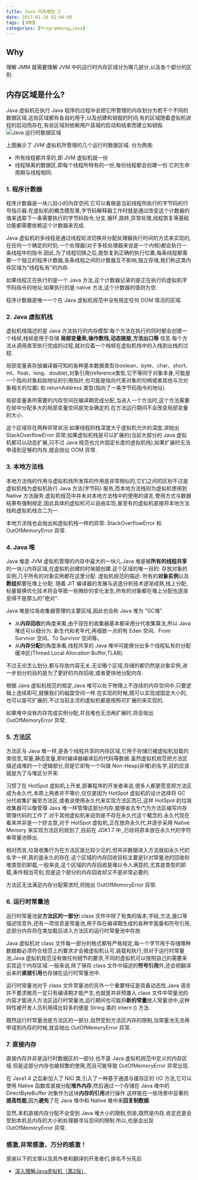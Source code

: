 ```yaml
---
title: Java 内存模型_2
date: 2017-01-28 02:04:06
tags: [JMM]
categories: [Programming,Java]
---
```

## Why 

理解 JMM 就需要理解 JVM 中的运行时内存区域分为哪几部分,以及各个部分的区别.

## 内存区域是什么?
Java 虚拟机在执行 Java 程序的过程中会把它所管理的内存划分为若干个不同的数据区域.这些区域都有各自的用于,以及创建和销毁的时间,有的区域随着虚拟机进程的启动而存在,有些区域则依赖用户县城的启动和结束而建立和销毁.
![Java 运行时数据区域](https://github.com/tinggengyan/tinggengyan.github.io/blob/source/imgur/JMM_RunningTimeMemory.png?raw=true)

上图展示了 JVM 虚拟机所管理的几个运行时数据区域.
分为两类:
- 所有线程都共享的,即 JVM 虚拟机就一份
- 线程隔离的数据区,即每个线程所特有的一份,每份线程都会创建一份.它的生命周期与线程相同.

<!-- more -->

### 1. 程序计数器

程序计数器是一块儿较小的内存空间,它可以看做是当前线程所执行的字节码的行号指示器.在虚拟机的概念模型里,字节码解释器工作时就是通过改变这个计数器的值来选取下一条需要执行的字节码指令,分支,循环,跳转,异常处理,线程恢复等基础功能都需要依赖这个计数器来完成.

Java 虚拟机的多线程是通过线程轮流切换并分配处理器执行时间的方式来实现的,在任何一个确定的时刻,一个处理器(对于多核处理器来说是一个内核)都会执行一条线程中的指令.因此,为了线程切换之后,能恢复到正确的执行位置,每条线程都需要一个独立的程序计数器,各条线程之间的计数器互不影响,独立存储,我们称这类内存区域为"线程私有"的内存.

如果线程正在执行的是一个 Java 方法,这个计数器记录的是正在执行的虚拟机字节码指令的地址;如果执行的是 native 方法,这个计数器的值则为空.

程序计数器是唯一一个在 Java 虚拟机规范中没有规定任何 OOM 情况的区域.


### 2. Java 虚拟机栈

虚拟机栈描述的是 Java 方法执行的内存模型:每个方法在执行的同时都会创建一个栈帧,栈帧是用于存储 **局部变量表,操作数栈,动态链接,方法出口等** 信息.每个方法从调用直至执行完成的过程,就对应着一个栈帧在虚拟机栈中的入栈到出栈的过程.


局部变量表存放编译器可知的各种基本数据类型(boolean、byte、char、short、int、float、long、double),对象引用(reference类型,它不等同于对象本身,可能是一个指向对象起始地址的引用指针,也可能是指向代表对象的句柄或者其他与次对象相关的位置) 和 returnAddress 类型(指向了一条字节码指令的地址).

局部变量表所需要的内存空间在编译期完成分配,当进入一个方法时,这个方法需要在帧中分配多大的局部变量空间是完全确定的,在方法运行期间不会改变局部变量的大小.

这个区域存在两种异常状况:如果线程的栈深度大于虚拟机允许的深度,讲抛出 StackOverflowError 异常;如果虚拟机栈是可以扩展的(当前大部分的 Java 虚拟机都可以动态扩展,只不过 Java 规范也允许固定长度的虚拟机栈),如果扩展时无法申请到足够的内存,就会抛出 OOM 异常.

### 3. 本地方法栈

本地方法栈的作用与虚拟机栈所发挥的作用是非常相似的,它们之间的区别不过是虚拟机栈为虚拟机执行 Java 方法(字节码) 服务,而本地方法栈则为虚拟机使用到 Native 方法服务.虚拟机规范中并未对本地方法栈中的使用的语言,使用方式与数据结果有强制规定,因此具体的虚拟机可以自由实现,甚至有的虚拟机直接将本地方法栈和虚拟机栈合二为一.

本地方法栈也会抛出和虚拟机栈一样的异常: StackOverflowError 和 OutOfMemoryError 异常.

### 4. Java 堆

Java 堆是 JVM 虚拟机管理的内存中最大的一块儿.Java 堆是被**所有的线程共享**的一块儿内存区域,在虚拟机创建的时候就创建.这个区域的唯一目的: 存放对象的实例,几乎所有的对象实例都在这里分配.
虚拟机规范的描述: 所有的**对象实例**以及**数组**都要在堆上分配.
随着 JIT 编译器的发展与逃逸分析技术逐渐成熟,栈上分配,标量替换优化技术将会导致一些微妙的变化发生,所有的对象都在堆上分配也逐渐变得不是那么的"绝对".

Java 堆是垃圾收集器管理的主要区域,因此也会称 Java 堆为 "GC堆".
- 从**内存回收**的角度来看,由于现在的收集器基本都采用分代收集算法,所以 Java 堆还可以细分为: 新生代和老年代;再细致一点的有 Eden 空间、From Survivor 空间、To Survivor 空间等。
- 从**内存分配**的角度来看,线程共享的 Java 堆中可能换分出多个线程私有的分配缓冲区(Thread Local Allocation Buffer,TLAB).

不过无论怎么划分,都与存放内容无关,无论哪个区域,存储的都仍然是对象实例,进一步划分的目的是为了更好的内存回收,或者更快地分配内存.

根据 Java 虚拟机规范的规定,Java 堆可以处于物理上不连续的内存空间中,只要逻辑上连续即可,就像我们的磁盘空间一样.在实现的时候,既可以实现成固定大小的,也可以是可扩展的,不过当前主流的虚拟机都是按照可扩展的来实现的.

如果堆中没有内存完成实例分配,并且堆也无法再扩展时,将会抛出 OutOfMemoryError 异常.

### 5. 方法区

方法区与 Java 堆一样,是各个线程共享的内存区域,它用于存储已被虚拟机加载的类信息,常量,静态变量,即时编译器编译后的代码等数据.虽然虚拟机规范把方法区描述成堆的一个逻辑部分,但是它却有一个叫做 Non-Heap(非堆)的名字,目的应该就是为了与堆区分开来.

习惯了在 HotSpot 虚拟机上开发,部署程序的开发者来说,很多人都更愿意把方法区成为永久代,本质上两者并不等价,仅仅是因为 HotSpot 虚拟机的设计选择将 GC 分代收集扩展至方法区,或者说使用永久代来实现方法区而已,这样 HotSpot 的垃圾收集器可以像管理 Java 堆一样管理这部分内存,能够省去专门为方法区编写内存管理代码的工作了.对于其他虚拟机来说则是不存在永久代这个概念的.永久代现在看来并非是一个好主意,对于 HotSpot 虚拟机,正在放弃永久代,并逐步采用 Native Memory 来实现方法区的规划了,目前在 JDK1.7 中,,已经将原本放在永久代的字符串常量池移出.

相对而言,垃圾收集行为在方法区是比较少见的,但并非数据进入方法就如永久代的名字一样,真的是永久的存在.这个区域的内存回收目标主要是针对常量池的回收和堆类型的卸载,一般来说,这个区域的内存回收是难以令人满意的,尤其是类型的卸载,条件相当苛刻,但是这个部分的内存回收却又不是非常必要的.

方法区无法满足内存分配需求时,将抛出 OutOfMemoryError 异常.

### 6. 运行时常量池

运行时常量池是**方法区的一部分**! class 文件中除了有类的版本,字段,方法,接口等描述信息外,还有一项信息是常量池,用于存在编译期生成的各种字面量和符号引用,这部分内存将在类加载后进入方法区的运行时常量池中存放.

Java 虚拟机对 class 文件每一部分的格式都有严格规定,每一个字节用于存储哪种数据都必须符合规范上的要求才会被虚拟机认可,装载和执行,但对于运行时常量池,Java 虚拟机规范没有做任何细节的要求,不同的虚拟机可以按照自己的需要来实现这个内存区域.一般来说,除了保存 class 文件中描述的**符号引用**外,还会把翻译出来的**直接引用**也存储在运行时常量池中.

运行时常量池对于 class 文件常量池的另外一个重要特征是具备动态性,Java 语言并不要求敞亮一定只有编译期才能产生,也就是并非预置入 class 文件中常量池的内容才能进入方法区运行时常量池,运行期间也可能将**新的常量**放入常量池中,这种特性被开发人员利用得比较多的便是 String 类的 intern () 方法.

既然运行时常量池是方法区的一部分,自然受到方法区内存的限制,当常量池无法再申请到内存的时候,就会抛出 OutOfMemoryError 异常.


### 7. 直接内存

直接内存并非是运行时数据区的一部分,也不是 Java 虚拟机规范中定义的内存区域.但是这部分内存也被频繁的使用,而且可能导致 OutOfMemoryError 异常出现.

在 Java1.4 之后新加入了 NIO 类,引入了一种基于通道与缓存区的 I/O 方法,它可以使用 Native 函数库直接分配**堆外内存**,然后通过一个存储在 Java 堆中的 DirectByteBuffer 对象作为这块**内存的引用**进行操作.这样能在一些场景中显著的**提高性能**,因为**避免**了在 Java 堆中和 Native 堆中来**回复制数据**.

 
显然,本机直接内存分配不会受到 Java 堆大小的限制,但是,既然是内存,肯定还是会受到本机总内存的大小和处理器寻址空间的限制.所以,也是会出现 OutOfMemoryError 异常.


### 感激,非常感激，万分的感激！
感谢以下的文章以及其作者和翻译的开发者们,排名不分先后
* [深入理解Java虚拟机（第2版）](https://book.douban.com/subject/24722612/)